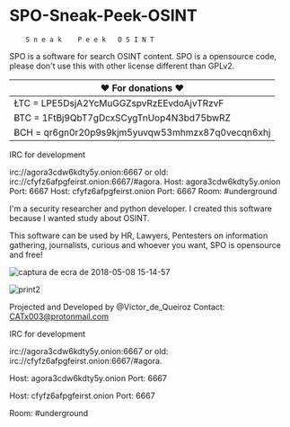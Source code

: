 # SPO-Sneak-Peek-OSINT
        S n e a k    P e e k   O S I N T

SPO is a software for search OSINT content.
SPO is a opensource code, please don't use this with
other license different than GPLv2.

♥ For donations ♥  |
------------------ |
ŁTC = LPE5DsjA2YcMuGGZspvRzEEvdoAjvTRzvF  |
ɃTC = 1FtBj9QbT7gDcxSCygTnUop4N3bd75bwRZ  |
ɃCH = qr6gn0r20p9s9kjm5yuvqw53mhmzx87q0vecqn6xhj |

IRC for development

irc://agora3cdw6kdty5y.onion:6667 or old: irc://cfyfz6afpgfeirst.onion:6667/#agora.
Host: agora3cdw6kdty5y.onion Port: 6667
Host: cfyfz6afpgfeirst.onion Port: 6667
Room: #underground

I'm a security researcher and python developer.
I created this software because I wanted study about OSINT.

This software can be used by HR, Lawyers, Pentesters on information gathering,
journalists, curious and whoever you want, SPO is opensource and free!

![captura de ecra de 2018-05-08 15-14-57](https://user-images.githubusercontent.com/31081984/39775169-72cd9560-52d3-11e8-8ba0-523dca402f9d.png)

![print2](https://user-images.githubusercontent.com/31081984/54780231-f8854680-4bf7-11e9-8370-b2b9456e3a29.png)



Projected and Developed by @Victor_de_Queiroz
Contact: CATx003@protonmail.com

IRC for development

irc://agora3cdw6kdty5y.onion:6667 or old: irc://cfyfz6afpgfeirst.onion:6667/#agora.

Host: agora3cdw6kdty5y.onion Port: 6667

Host: cfyfz6afpgfeirst.onion Port: 6667

Room: #underground